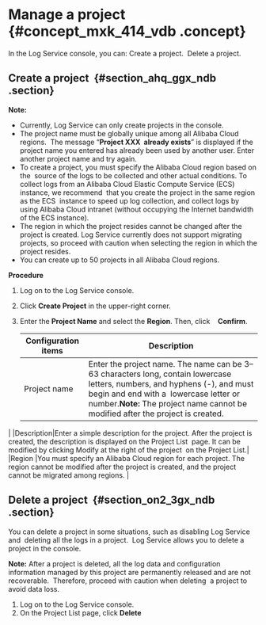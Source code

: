 # Manage a project {#concept_mxk_414_vdb .concept}

In the Log Service console, you can: Create a project.  Delete a project.

## Create a project  {#section_ahq_ggx_ndb .section}

**Note:** 

-   Currently, Log Service can only create projects in the console.
-   The project name must be globally unique among all Alibaba Cloud regions.  The message “**Project XXX  already exists**” is displayed if the project name you entered has already been used by another user. Enter another project name and try again. 
-   To create a project, you must specify the Alibaba Cloud region based on the  source of the logs to be collected and other actual conditions. To collect logs from an Alibaba Cloud Elastic Compute Service \(ECS\) instance, we recommend  that you create the project in the same region as the ECS  instance to speed up log collection, and collect logs by using Alibaba Cloud intranet \(without occupying the Internet bandwidth of the ECS instance\).
-   The region in which the project resides cannot be changed after the project is created. Log Service currently does not support migrating projects, so proceed with caution when selecting the region in which the project resides.
-   You can create up to 50 projects in all Alibaba Cloud regions.

**Procedure**

1.  Log on to the Log Service console.
2.  Click **Create Project** in the upper-right corner.
3.  Enter the **Project Name** and select the **Region**. Then, click    **Confirm**.

    |Configuration items|Description|
    |-------------------|-----------|
    |Project name|Enter the project name. The name can be 3–63 characters long, contain lowercase letters, numbers, and hyphens \(-\), and must begin and end with a  lowercase letter or number.**Note:** The project name cannot be modified after the project is created.

|
    |Description|Enter a simple description for the project. After the project is created, the description is displayed on the Project List  page. It can be modified by clicking Modify at the right of the project  on the Project List.|
    |Region |You must specify an Alibaba Cloud region for each project. The region cannot be modified after the project is created, and the project cannot be migrated among regions. |


## Delete a project  {#section_on2_3gx_ndb .section}

You can delete a project in some situations, such as disabling Log Service and  deleting all the logs in a project.  Log Service allows you to delete a project in the console. 

**Note:** After a project is deleted, all the log data and configuration information managed by this project are permanently released and are not recoverable.  Therefore, proceed with caution when deleting  a project to avoid data loss.

1.  Log on to the Log Service console. 
2.  On the Project List page, click **Delete** 

